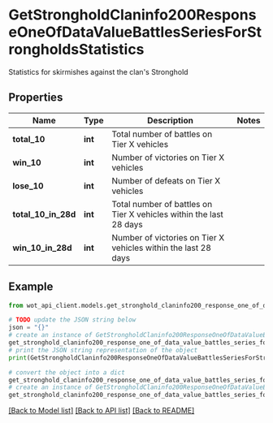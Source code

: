 # GetStrongholdClaninfo200ResponseOneOfDataValueBattlesSeriesForStrongholdsStatistics

Statistics for skirmishes against the clan's Stronghold

## Properties

Name | Type | Description | Notes
------------ | ------------- | ------------- | -------------
**total_10** | **int** | Total number of battles on Tier X vehicles | 
**win_10** | **int** | Number of victories on Tier X vehicles | 
**lose_10** | **int** | Number of defeats on Tier X vehicles | 
**total_10_in_28d** | **int** | Total number of battles on Tier X vehicles within the last 28 days | 
**win_10_in_28d** | **int** | Number of victories on Tier X vehicles within the last 28 days | 

## Example

```python
from wot_api_client.models.get_stronghold_claninfo200_response_one_of_data_value_battles_series_for_strongholds_statistics import GetStrongholdClaninfo200ResponseOneOfDataValueBattlesSeriesForStrongholdsStatistics

# TODO update the JSON string below
json = "{}"
# create an instance of GetStrongholdClaninfo200ResponseOneOfDataValueBattlesSeriesForStrongholdsStatistics from a JSON string
get_stronghold_claninfo200_response_one_of_data_value_battles_series_for_strongholds_statistics_instance = GetStrongholdClaninfo200ResponseOneOfDataValueBattlesSeriesForStrongholdsStatistics.from_json(json)
# print the JSON string representation of the object
print(GetStrongholdClaninfo200ResponseOneOfDataValueBattlesSeriesForStrongholdsStatistics.to_json())

# convert the object into a dict
get_stronghold_claninfo200_response_one_of_data_value_battles_series_for_strongholds_statistics_dict = get_stronghold_claninfo200_response_one_of_data_value_battles_series_for_strongholds_statistics_instance.to_dict()
# create an instance of GetStrongholdClaninfo200ResponseOneOfDataValueBattlesSeriesForStrongholdsStatistics from a dict
get_stronghold_claninfo200_response_one_of_data_value_battles_series_for_strongholds_statistics_from_dict = GetStrongholdClaninfo200ResponseOneOfDataValueBattlesSeriesForStrongholdsStatistics.from_dict(get_stronghold_claninfo200_response_one_of_data_value_battles_series_for_strongholds_statistics_dict)
```
[[Back to Model list]](../README.md#documentation-for-models) [[Back to API list]](../README.md#documentation-for-api-endpoints) [[Back to README]](../README.md)


